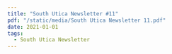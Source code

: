 ```yaml
---
title: "South Utica Newsletter #11"
pdf: "/static/media/South Utica Newsletter 11.pdf"
date: 2021-01-01
tags:
  - South Utica Newsletter
---
```

